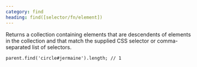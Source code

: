 ```yaml
--- 
category: find
heading: find([selector/fn/element])
---
```


Returns a collection containing elements that are descendents of elements in the collection and that match the supplied CSS selector or comma-separated list of selectors.

    parent.find('circle#jermaine').length; // 1